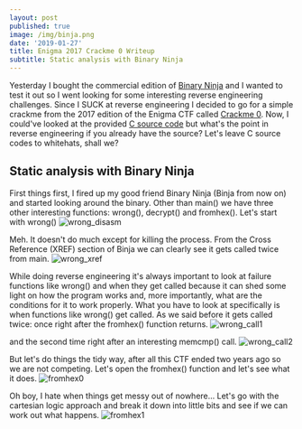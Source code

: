 ```yaml
---
layout: post
published: true
image: /img/binja.png
date: '2019-01-27'
title: Enigma 2017 Crackme 0 Writeup
subtitle: Static analysis with Binary Ninja
---
```

Yesterday I bought the commercial edition of [Binary Ninja](https://binary.ninja/) and I wanted to test it out so I went looking for some interesting reverse engineering challenges. Since I SUCK at reverse engineering I decided to go for a simple crackme from the 2017 edition of the Enigma CTF called [Crackme 0](https://hackcenter.com/competition/train/1/Enigma-2017/Crackme-0). Now, I could've looked at the provided [C source code](https://shell-enigma2017.hackcenter.com/static/dc7f79bcb37030ddc9f001208767e999/crackme_0_empty.c) but what's the point in reverse engineering if you already have the source? Let's leave C source codes to whitehats, shall we?

## Static analysis with Binary Ninja

First things first, I fired up my good friend Binary Ninja (Binja from now on) and started looking around the binary. Other than main() we have three other interesting functions: wrong(), decrypt() and fromhex(). Let's start with wrong()
![wrong_disasm]({{site.baseurl}}/img/wrong.png)

Meh. It doesn't do much except for killing the process. From the Cross Reference (XREF) section of Binja we can clearly see it gets called twice from main.
![wrong_xref]({{site.baseurl}}/img/wrong_xref.png)

While doing reverse engineering it's always important to look at failure functions like wrong() and when they get called because it can shed some light on how the program works and, more importantly, what are the conditions for it to work properly. What you have to look at specifically is when functions like wrong() get called. As we said before it gets called twice: once right after the fromhex() function returns.
![wrong_call1]({{site.baseurl}}/img/wrong_call1.png)

and the second time right after an interesting memcmp() call.
![wrong_call2]({{site.baseurl}}/img/wrong_call2.png)

But let's do things the tidy way, after all this CTF ended two years ago so we are not competing. Let's open the fromhex() function and let's see what it does.
![fromhex0]({{site.baseurl}}/img/fromhex0.png)

Oh boy, I hate when things get messy out of nowhere... Let's go with the cartesian logic approach and break it down into little bits and see if we can work out what happens.
![fromhex1]({{site.baseurl}}/img/fromhex1.png)



